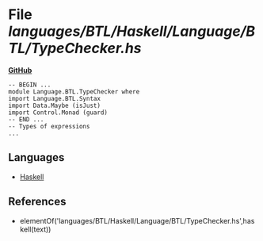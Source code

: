 # File _languages/BTL/Haskell/Language/BTL/TypeChecker.hs_
**[GitHub](https://github.com/softlang/yas/blob/master/languages/BTL/Haskell/Language/BTL/TypeChecker.hs)**
```
-- BEGIN ...
module Language.BTL.TypeChecker where
import Language.BTL.Syntax
import Data.Maybe (isJust)
import Control.Monad (guard)
-- END ...
-- Types of expressions
...
```

## Languages
* [Haskell](../languages/Haskell.md)

## References
* elementOf('languages/BTL/Haskell/Language/BTL/TypeChecker.hs',haskell(text))
